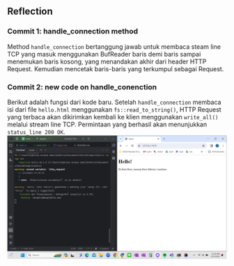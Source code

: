 ## Reflection
### Commit 1: handle_connection method
Method `handle_connection` bertanggung jawab untuk membaca steam line TCP yang masuk menggunakan BufReader baris demi baris sampai menemukan baris kosong, yang menandakan akhir dari header HTTP Request. Kemudian mencetak baris-baris yang terkumpul sebagai Request.
### Commit 2: new code on handle_conenction
Berikut adalah fungsi dari kode baru. Setelah `handle_connection` membaca isi dari file `hello.html` menggunakan `fs::read_to_string()`, HTTP Request yang terbaca akan dikirimkan kembali ke klien menggunakan `write_all()` melalui stream line TCP. Permintaan yang berhasil akan menunjukkan `status_line 200 OK`.
![img.png](assets/images/img.png)